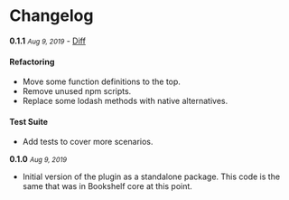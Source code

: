 # Changelog

**0.1.1** <small>_Aug 9, 2019_</small> - [Diff](https://github.com/bookshelf/virtuals-plugin/compare/v0.1.0...v0.1.1)

#### Refactoring

- Move some function definitions to the top.
- Remove unused npm scripts.
- Replace some lodash methods with native alternatives.

#### Test Suite

- Add tests to cover more scenarios.

**0.1.0** <small>_Aug 9, 2019_</small>

- Initial version of the plugin as a standalone package. This code is the same that was in Bookshelf core at this point.
